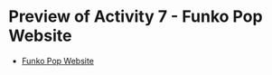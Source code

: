 <h1>Preview of Activity 7 - Funko Pop Website</h1>
  <ul>
    <li><a href="https://htmlpreview.github.io/?https://github.com/JansonSiy/funko-pop-website/blob/master/funko-pop-website.html">Funko Pop Website</a></li>
  </ul
